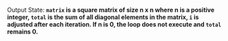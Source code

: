 Output State: **`matrix` is a square matrix of size n x n where n is a positive integer, `total` is the sum of all diagonal elements in the matrix, `i` is adjusted after each iteration. If n is 0, the loop does not execute and `total` remains 0.**